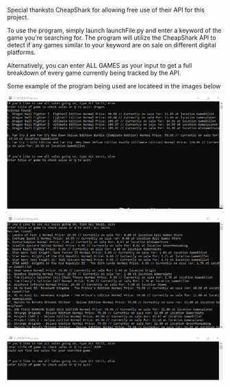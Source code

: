 Special thanksto CheapShark for allowing free use of their API for this project.

To use the program, simply launch launchFile.py and enter a keyword of the game you're searching for. The program will utilize the CheapShark API to
detect if any games similar to your keyword are on sale on different digital platforms.

Alternatively, you can enter ALL GAMES as your input to get a full breakdown of every game currently being tracked by the API.

Some example of the program being used are locateed in the images below

![Screenshot](Images/image1.png)


![Screenshot](Images/image2.png)


![Screenshot](Images/image3.png)
